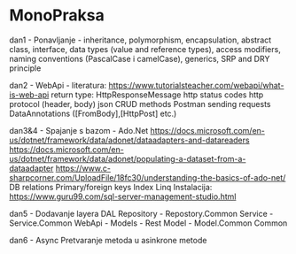 # MonoPraksa

dan1 - Ponavljanje - inheritance, polymorphism, encapsulation, abstract class, interface,
data types (value and reference types), access modifiers, naming conventions (PascalCase i camelCase),
generics, SRP and DRY principle

dan2 - WebApi - literatura: https://www.tutorialsteacher.com/webapi/what-is-web-api
return type: HttpResponseMessage
http status codes
http protocol (header, body)
json
CRUD methods
Postman sending requests
DataAnnotations ([FromBody],[HttpPost] etc.)

dan3&4 - Spajanje s bazom -  Ado.Net
https://docs.microsoft.com/en-us/dotnet/framework/data/adonet/dataadapters-and-datareaders
https://docs.microsoft.com/en-us/dotnet/framework/data/adonet/populating-a-dataset-from-a-dataadapter
https://www.c-sharpcorner.com/UploadFile/18fc30/understanding-the-basics-of-ado-net/
DB relations
Primary/foreign keys
Index
Linq
Instalacija: https://www.guru99.com/sql-server-management-studio.html

dan5 - Dodavanje layera
DAL
Repository - Repostory.Common
Service - Service.Common
WebApi - Models - Rest
Model - Model.Common
Common

dan6 - Async
Pretvaranje metoda u asinkrone metode